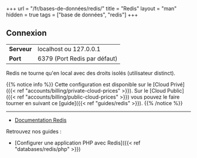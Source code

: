 +++
url = "/fr/bases-de-données/redis/"
title = "Redis"
layout = "man"
hidden = true
tags = ["base de données", "redis"]
+++

## Connexion

|             |                              |
|-------------|------------------------------|
| **Serveur** | localhost ou 127.0.0.1       |
| **Port**    | 6379 (Port Redis par défaut) |

Redis ne tourne qu'en local avec des droits isolés (utilisateur distinct).

{{% notice info %}}
Cette configuration est disponible sur le [Cloud Privé]({{< ref "accounts/billing/private-cloud-prices" >}}). Sur le [Cloud Public]({{< ref "accounts/billing/public-cloud-prices" >}}) vous pouvez le faire tourner en suivant ce [guide]({{< ref "guides/redis" >}}).
{{% /notice %}}

---

- [Documentation Redis](https://redis.io/documentation)

Retrouvez nos guides :

- [Configurer une application PHP avec Redis]({{< ref "databases/redis/php" >}})
